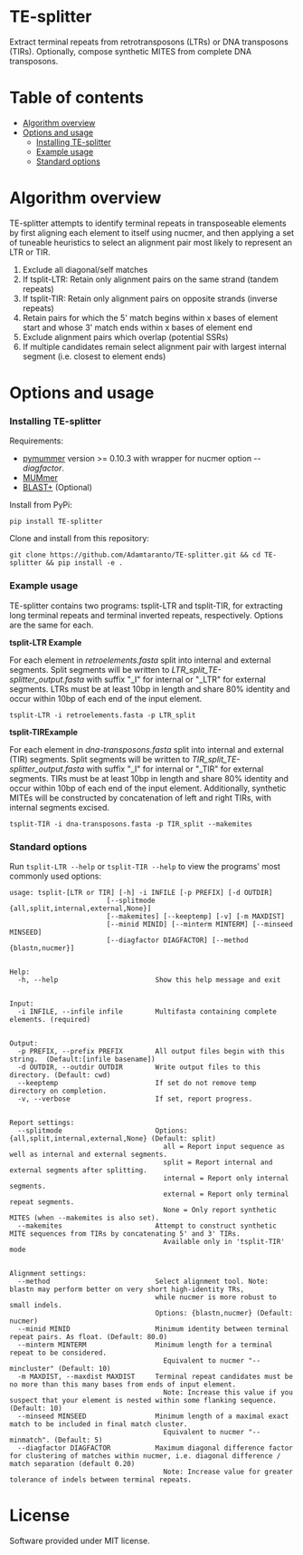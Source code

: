# TE-splitter

Extract terminal repeats from retrotransposons (LTRs) or DNA transposons (TIRs). 
Optionally, compose synthetic MITES from complete DNA transposons.  

# Table of contents

* [Algorithm overview](#algorithm-overview)
* [Options and usage](#options-and-usage)
    * [Installing TE-splitter](#installing-te-splitter)
    * [Example usage](#example-usage)
    * [Standard options](#standard-options)

# Algorithm overview

TE-splitter attempts to identify terminal repeats in transposeable elements by first aligning 
each element to itself using nucmer, and then applying a set of tuneable heuristics to select 
an alignment pair most likely to represent an LTR or TIR.  

  1. Exclude all diagonal/self matches 
  2. If tsplit-LTR: Retain only alignment pairs on the same strand (tandem repeats)
  3. If tsplit-TIR: Retain only alignment pairs on opposite strands (inverse repeats)
  4. Retain pairs for which the 5' match begins within x bases of element start
     and whose 3' match ends within x bases of element end
  5. Exclude alignment pairs which overlap (potential SSRs)
  6. If multiple candidates remain select alignment pair with largest internal segment (i.e. closest to element ends)

# Options and usage  

### Installing TE-splitter

Requirements: 
  * [pymummer](https://pypi.python.org/pypi/pymummer) version >= 0.10.3 with wrapper for nucmer option *--diagfactor*.
  * [MUMmer](http://mummer.sourceforge.net/)
  * [BLAST+](ftp://ftp.ncbi.nlm.nih.gov/blast/executables/blast+/LATEST/) (Optional)

Install from PyPi:
```
pip install TE-splitter
```

Clone and install from this repository:
```
git clone https://github.com/Adamtaranto/TE-splitter.git && cd TE-splitter && pip install -e .
```

### Example usage  

TE-splitter contains two programs: tsplit-LTR and tsplit-TIR, for extracting long 
terminal repeats and terminal inverted repeats, respectively. Options are the same
for each.  

**tsplit-LTR Example**  


For each element in *retroelements.fasta* split into internal and external segments. 
Split segments will be written to *LTR_split_TE-splitter_output.fasta* with suffix "_I" for internal or "_LTR" for external segments.
LTRs must be at least 10bp in length and share 80% identity and occur within 10bp of each end of the input element.

`
tsplit-LTR -i retroelements.fasta -p LTR_split
`

**tsplit-TIRExample**  


For each element in *dna-transposons.fasta* split into internal and external (TIR) segments. 
Split segments will be written to *TIR_split_TE-splitter_output.fasta* with suffix "_I" for internal or "_TIR" for external segments.
TIRs must be at least 10bp in length and share 80% identity and occur within 10bp of each end of the input element.
Additionally, synthetic MITEs will be constructed by concatenation of left and right TIRs, with internal segments excised.

`
tsplit-TIR -i dna-transposons.fasta -p TIR_split --makemites
`

### Standard options

Run `tsplit-LTR --help` or `tsplit-TIR --help` to view the programs' most commonly used options:

```
usage: tsplit-[LTR or TIR] [-h] -i INFILE [-p PREFIX] [-d OUTDIR]
                        [--splitmode {all,split,internal,external,None}]
                        [--makemites] [--keeptemp] [-v] [-m MAXDIST]
                        [--minid MINID] [--minterm MINTERM] [--minseed MINSEED]
                        [--diagfactor DIAGFACTOR] [--method {blastn,nucmer}]


Help:
  -h, --help                        Show this help message and exit


Input:
  -i INFILE, --infile infile        Multifasta containing complete elements. (required)  


Output:
  -p PREFIX, --prefix PREFIX        All output files begin with this string.  (Default:[infile basename])  
  -d OUTDIR, --outdir OUTDIR        Write output files to this directory. (Default: cwd)  
  --keeptemp                        If set do not remove temp directory on completion.
  -v, --verbose                     If set, report progress.


Report settings:
  --splitmode                       Options: {all,split,internal,external,None} (Default: split)  
                                      all = Report input sequence as well as internal and external segments.  
                                      split = Report internal and external segments after splitting.  
                                      internal = Report only internal segments.  
                                      external = Report only terminal repeat segments.  
                                      None = Only report synthetic MITES (when --makemites is also set).  
  --makemites                       Attempt to construct synthetic MITE sequences from TIRs by concatenating 5' and 3' TIRs.
                                      Available only in 'tsplit-TIR' mode 


Alignment settings:
  --method                          Select alignment tool. Note: blastn may perform better on very short high-identity TRs,
                                    while nucmer is more robust to small indels.
                                    Options: {blastn,nucmer} (Default: nucmer)
  --minid MINID                     Minimum identity between terminal repeat pairs. As float. (Default: 80.0)  
  --minterm MINTERM                 Minimum length for a terminal repeat to be considered.  
                                      Equivalent to nucmer "--mincluster" (Default: 10)  
  -m MAXDIST, --maxdist MAXDIST     Terminal repeat candidates must be no more than this many bases from ends of input element. 
                                      Note: Increase this value if you suspect that your element is nested within some flanking sequence. (Default: 10)
  --minseed MINSEED                 Minimum length of a maximal exact match to be included in final match cluster. 
                                      Equivalent to nucmer "--minmatch". (Default: 5)
  --diagfactor DIAGFACTOR           Maximum diagonal difference factor for clustering of matches within nucmer, i.e. diagonal difference / match separation (default 0.20) 
                                      Note: Increase value for greater tolerance of indels between terminal repeats.
```

# License

Software provided under MIT license.


